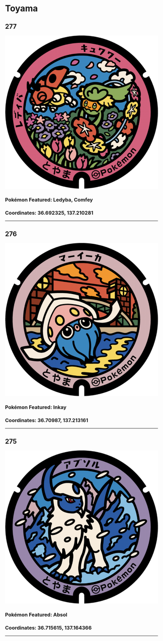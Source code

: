 # Toyama
## 277
![277](../../Images/277.png "277")
### Pokémon Featured: Ledyba, Comfey
### Coordinates: 36.692325, 137.210281
---
## 276
![276](../../Images/276.png "276")
### Pokémon Featured: Inkay
### Coordinates: 36.70987, 137.213161
---
## 275
![275](../../Images/275.png "275")
### Pokémon Featured: Absol
### Coordinates: 36.715615, 137.164366
---